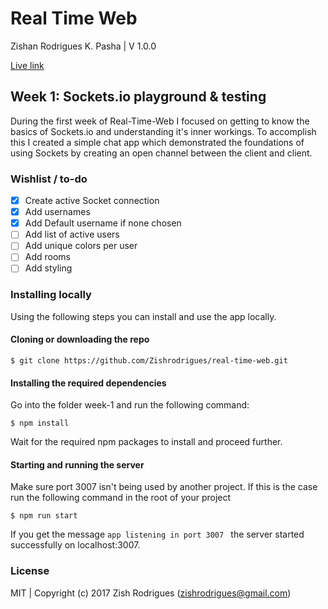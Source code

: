 # Real Time Web

Zishan Rodrigues K. Pasha | V 1.0.0

[Live link](https://real-time-web-week-1-qtaejfdarn.now.sh/)

## Week 1: Sockets.io playground & testing

During the first week of Real-Time-Web I focused on getting to know the basics of Sockets.io and understanding it's inner workings.
To accomplish this I created a simple chat app which demonstrated the foundations of using Sockets by creating an open channel between the client and client.

### Wishlist / to-do
- [x] Create active Socket connection
- [x] Add usernames
- [x] Add Default username if none chosen
- [ ] Add list of active users
- [ ] Add unique colors per user
- [ ] Add rooms
- [ ] Add styling

### Installing locally

Using the following steps you can install and use the app locally.

#### Cloning or downloading the repo

```
$ git clone https://github.com/Zishrodrigues/real-time-web.git
```
#### Installing the required dependencies
Go into the folder week-1 and run the following command:
```
$ npm install
```
Wait for the required npm packages to install and proceed further.

#### Starting and running the server
Make sure port 3007 isn't being used by another project. If this is the case run the following command in the root of your project
```
$ npm run start
```
If you get the message ```app listening in port 3007 ``` the server started successfully on localhost:3007.

### License

MIT | Copyright (c) 2017 Zish Rodrigues (zishrodrigues@gmail.com)
